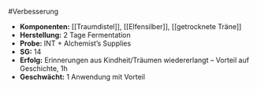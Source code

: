 #Verbesserung 
- **Komponenten:** [[Traumdistel]], [[Elfensilber]], [[getrocknete Träne]]
- **Herstellung:** 2 Tage Fermentation
- **Probe:** INT + Alchemist’s Supplies
- **SG:** 14
- **Erfolg:** Erinnerungen aus Kindheit/Träumen wiedererlangt – Vorteil auf Geschichte, 1h
- **Geschwächt:** 1 Anwendung mit Vorteil
